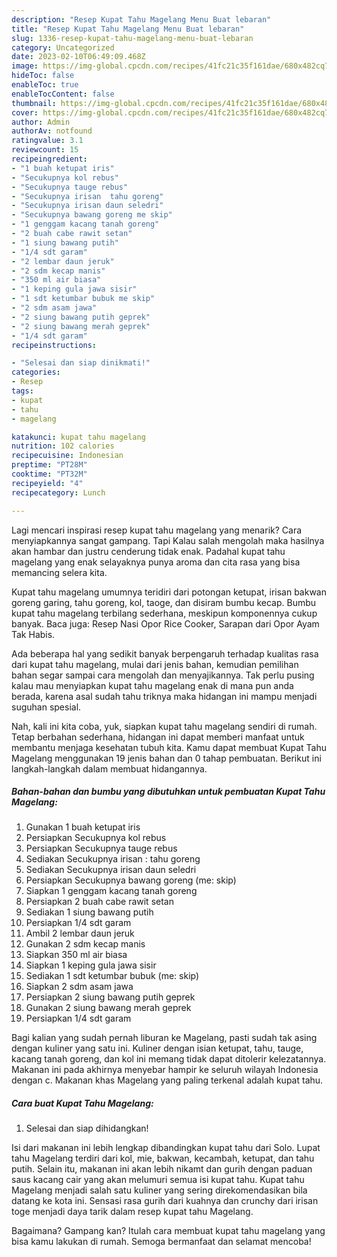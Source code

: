 ```yaml
---
description: "Resep Kupat Tahu Magelang Menu Buat lebaran"
title: "Resep Kupat Tahu Magelang Menu Buat lebaran"
slug: 1336-resep-kupat-tahu-magelang-menu-buat-lebaran
category: Uncategorized
date: 2023-02-10T06:49:09.468Z
image: https://img-global.cpcdn.com/recipes/41fc21c35f161dae/680x482cq70/kupat-tahu-magelang-foto-resep-utama.jpg
hideToc: false
enableToc: true
enableTocContent: false
thumbnail: https://img-global.cpcdn.com/recipes/41fc21c35f161dae/680x482cq70/kupat-tahu-magelang-foto-resep-utama.jpg
cover: https://img-global.cpcdn.com/recipes/41fc21c35f161dae/680x482cq70/kupat-tahu-magelang-foto-resep-utama.jpg
author: Admin
authorAv: notfound
ratingvalue: 3.1
reviewcount: 15
recipeingredient:
- "1 buah ketupat iris"
- "Secukupnya kol rebus"
- "Secukupnya tauge rebus"
- "Secukupnya irisan  tahu goreng"
- "Secukupnya irisan daun seledri"
- "Secukupnya bawang goreng me skip"
- "1 genggam kacang tanah goreng"
- "2 buah cabe rawit setan"
- "1 siung bawang putih"
- "1/4 sdt garam"
- "2 lembar daun jeruk"
- "2 sdm kecap manis"
- "350 ml air biasa"
- "1 keping gula jawa sisir"
- "1 sdt ketumbar bubuk me skip"
- "2 sdm asam jawa"
- "2 siung bawang putih geprek"
- "2 siung bawang merah geprek"
- "1/4 sdt garam"
recipeinstructions:

- "Selesai dan siap dinikmati!"
categories:
- Resep
tags:
- kupat
- tahu
- magelang

katakunci: kupat tahu magelang 
nutrition: 102 calories
recipecuisine: Indonesian
preptime: "PT28M"
cooktime: "PT32M"
recipeyield: "4"
recipecategory: Lunch

---
```



Lagi mencari inspirasi resep kupat tahu magelang yang menarik? Cara menyiapkannya sangat gampang. Tapi Kalau salah mengolah maka hasilnya akan hambar dan justru cenderung tidak enak. Padahal kupat tahu magelang yang enak selayaknya punya aroma dan cita rasa yang bisa memancing selera kita.


Kupat tahu magelang umumnya teridiri dari potongan ketupat, irisan bakwan goreng garing, tahu goreng, kol, taoge, dan disiram bumbu kecap. Bumbu kupat tahu magelang terbilang sederhana, meskipun komponennya cukup banyak. Baca juga: Resep Nasi Opor Rice Cooker, Sarapan dari Opor Ayam Tak Habis.

Ada beberapa hal yang sedikit banyak berpengaruh terhadap kualitas rasa dari kupat tahu magelang, mulai dari jenis bahan, kemudian pemilihan bahan segar sampai cara mengolah dan menyajikannya. Tak perlu pusing kalau mau menyiapkan kupat tahu magelang enak di mana pun anda berada, karena asal sudah tahu triknya maka hidangan ini mampu menjadi suguhan spesial.


Nah, kali ini kita coba, yuk, siapkan kupat tahu magelang sendiri di rumah. Tetap berbahan sederhana, hidangan ini dapat memberi manfaat untuk membantu menjaga kesehatan tubuh kita. Kamu dapat membuat Kupat Tahu Magelang menggunakan 19 jenis bahan dan 0 tahap pembuatan. Berikut ini langkah-langkah dalam membuat hidangannya.

<!--inarticleads1-->

##### Bahan-bahan dan bumbu yang dibutuhkan untuk pembuatan Kupat Tahu Magelang:

1. Gunakan 1 buah ketupat iris
1. Persiapkan Secukupnya kol rebus
1. Persiapkan Secukupnya tauge rebus
1. Sediakan Secukupnya irisan : tahu goreng
1. Sediakan Secukupnya irisan daun seledri
1. Persiapkan Secukupnya bawang goreng (me: skip)
1. Siapkan 1 genggam kacang tanah goreng
1. Persiapkan 2 buah cabe rawit setan
1. Sediakan 1 siung bawang putih
1. Persiapkan 1/4 sdt garam
1. Ambil 2 lembar daun jeruk
1. Gunakan 2 sdm kecap manis
1. Siapkan 350 ml air biasa
1. Siapkan 1 keping gula jawa sisir
1. Sediakan 1 sdt ketumbar bubuk (me: skip)
1. Siapkan 2 sdm asam jawa
1. Persiapkan 2 siung bawang putih geprek
1. Gunakan 2 siung bawang merah geprek
1. Persiapkan 1/4 sdt garam


Bagi kalian yang sudah pernah liburan ke Magelang, pasti sudah tak asing dengan kuliner yang satu ini. Kuliner dengan isian ketupat, tahu, tauge, kacang tanah goreng, dan kol ini memang tidak dapat ditolerir kelezatannya. Makanan ini pada akhirnya menyebar hampir ke seluruh wilayah Indonesia dengan c. Makanan khas Magelang yang paling terkenal adalah kupat tahu. 

<!--inarticleads2-->

##### Cara buat Kupat Tahu Magelang:


1. Selesai dan siap dihidangkan!

Isi dari makanan ini lebih lengkap dibandingkan kupat tahu dari Solo. Lupat tahu Magelang terdiri dari kol, mie, bakwan, kecambah, ketupat, dan tahu putih. Selain itu, makanan ini akan lebih nikamt dan gurih dengan paduan saus kacang cair yang akan melumuri semua isi kupat tahu. Kupat tahu Magelang menjadi salah satu kuliner yang sering direkomendasikan bila datang ke kota ini. Sensasi rasa gurih dari kuahnya dan crunchy dari irisan toge menjadi daya tarik dalam resep kupat tahu Magelang. 

Bagaimana? Gampang kan? Itulah cara membuat kupat tahu magelang yang bisa kamu lakukan di rumah. Semoga bermanfaat dan selamat mencoba!
